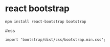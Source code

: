 # react bootstrap

```
npm install react-bootstrap bootstrap
```

#css
```
import 'bootstrap/dist/css/bootstrap.min.css';
```

